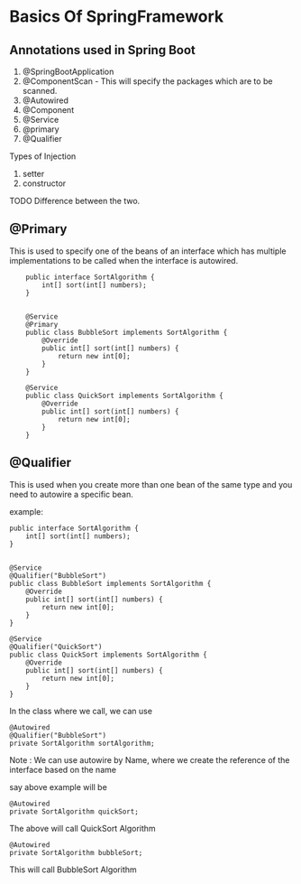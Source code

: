# Basics Of SpringFramework

## Annotations used in Spring Boot

1. @SpringBootApplication
2. @ComponentScan - This will specify the packages which are to be scanned.
2. @Autowired
3. @Component
4. @Service
5. @primary
6. @Qualifier

Types of Injection

1. setter
2. constructor

TODO Difference between the two.

## @Primary
This is used to specify one of the beans of an interface which has multiple
implementations to be called when the interface is autowired.

        public interface SortAlgorithm {
            int[] sort(int[] numbers);
        }
    
    
        @Service
        @Primary
        public class BubbleSort implements SortAlgorithm {
            @Override
            public int[] sort(int[] numbers) {
                return new int[0];
            }
        }
    
        @Service
        public class QuickSort implements SortAlgorithm {
            @Override
            public int[] sort(int[] numbers) {
                return new int[0];
            }
        }

## @Qualifier 

This is used when you create more than one bean of the same type and you need to 
autowire a specific bean.

example: 

    public interface SortAlgorithm {
        int[] sort(int[] numbers);
    }


    @Service
    @Qualifier("BubbleSort")
    public class BubbleSort implements SortAlgorithm {
        @Override
        public int[] sort(int[] numbers) {
            return new int[0];
        }
    }

    @Service
    @Qualifier("QuickSort")
    public class QuickSort implements SortAlgorithm {
        @Override
        public int[] sort(int[] numbers) {
            return new int[0];
        }
    }

In the class where we call, we can use

    @Autowired
    @Qualifier("BubbleSort")
    private SortAlgorithm sortAlgorithm;
    
Note : We can use autowire by Name, where we create the reference of the interface based on the name

say above example will be 

    @Autowired
    private SortAlgorithm quickSort;

The above will call QuickSort Algorithm

    @Autowired
    private SortAlgorithm bubbleSort;
   
This will call BubbleSort Algorithm


    

